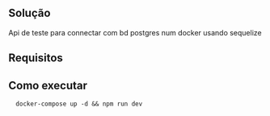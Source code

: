 ## Solução

Api de teste para connectar com bd postgres num docker usando sequelize

## Requisitos

## Como executar

```
  docker-compose up -d && npm run dev

```
